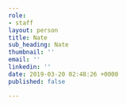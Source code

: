 ```yaml
---
role:
- staff
layout: person
title: Nate
sub_heading: Nate
thumbnail: ''
email: ''
linkedin: ''
date: 2019-03-20 02:48:26 +0000
published: false

---
```

